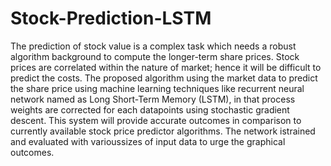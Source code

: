 # Stock-Prediction-LSTM

The prediction of stock value is a complex task which needs a robust algorithm background to 
compute the longer-term share prices. Stock prices are correlated within the nature of market; 
hence it will be difficult to predict the costs. The proposed algorithm using the market data to 
predict the share price using machine learning techniques like recurrent neural network named 
as Long Short-Term Memory (LSTM), in that process weights are corrected for each datapoints
using stochastic gradient descent.
This system will provide accurate outcomes in comparison to currently available stock price
predictor algorithms. The network istrained and evaluated with varioussizes of input data to urge
the graphical outcomes.
